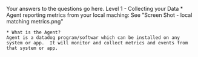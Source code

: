 Your answers to the questions go here.
Level 1 - Collecting your Data
	* Agent reporting metrics from your local maching: See "Screen Shot - local matching metrics.png"

	* What is the Agent?
	Agent is a datadog program/softwar which can be installed on any system or app.  It will monitor and collect metrics and events from that system or app.
